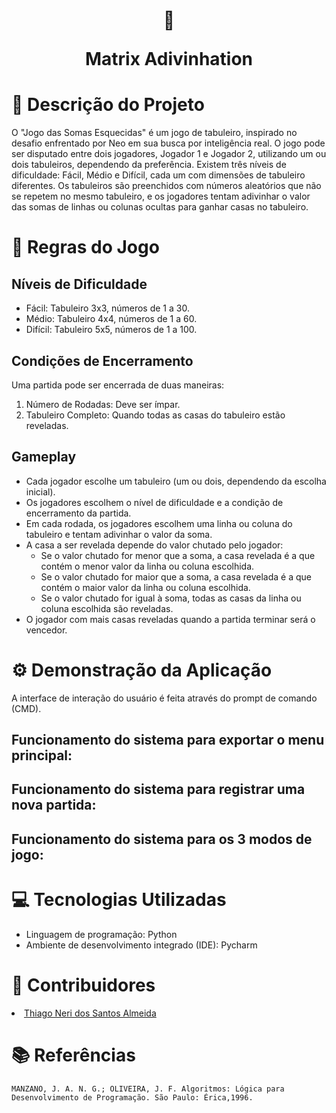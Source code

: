 <h1 align="center">
  🧩 

Matrix Adivinhation
</h1>

# 📜 Descrição do Projeto

O "Jogo das Somas Esquecidas" é um jogo de tabuleiro, inspirado no desafio enfrentado por Neo em sua busca por inteligência real. O jogo pode ser disputado entre dois jogadores, Jogador 1 e Jogador 2, utilizando um ou dois tabuleiros, dependendo da preferência. Existem três níveis de dificuldade: Fácil, Médio e Difícil, cada um com dimensões de tabuleiro diferentes. Os tabuleiros são preenchidos com números aleatórios que não se repetem no mesmo tabuleiro, e os jogadores tentam adivinhar o valor das somas de linhas ou colunas ocultas para ganhar casas no tabuleiro.

# 📖 Regras do Jogo

## Níveis de Dificuldade

- Fácil: Tabuleiro 3x3, números de 1 a 30.
- Médio: Tabuleiro 4x4, números de 1 a 60.
- Difícil: Tabuleiro 5x5, números de 1 a 100.

## Condições de Encerramento

Uma partida pode ser encerrada de duas maneiras:

1. Número de Rodadas: Deve ser ímpar.
2. Tabuleiro Completo: Quando todas as casas do tabuleiro estão reveladas.

## Gameplay

- Cada jogador escolhe um tabuleiro (um ou dois, dependendo da escolha inicial).
- Os jogadores escolhem o nível de dificuldade e a condição de encerramento da partida.
- Em cada rodada, os jogadores escolhem uma linha ou coluna do tabuleiro e tentam adivinhar o valor da soma.
- A casa a ser revelada depende do valor chutado pelo jogador:
  - Se o valor chutado for menor que a soma, a casa revelada é a que contém o menor valor da linha ou coluna escolhida.
  - Se o valor chutado for maior que a soma, a casa revelada é a que contém o maior valor da linha ou coluna escolhida.
  - Se o valor chutado for igual à soma, todas as casas da linha ou coluna escolhida são reveladas.
- O jogador com mais casas reveladas quando a partida terminar será o vencedor.

# ⚙️ Demonstração da Aplicação

A interface de interação do usuário é feita através do prompt de comando (CMD).

## Funcionamento do sistema para exportar o menu principal:


## Funcionamento do sistema para registrar uma nova partida:


## Funcionamento do sistema para os 3 modos de jogo:


# 💻 Tecnologias Utilizadas

* Linguagem de programação: Python
* Ambiente de desenvolvimento integrado (IDE): Pycharm

# 👤 Contribuidores

<li><a href="https://github.com/TAlmeida003">Thiago Neri dos Santos Almeida</a></li>

# 📚 Referências

    MANZANO, J. A. N. G.; OLIVEIRA, J. F. Algoritmos: Lógica para 
    Desenvolvimento de Programação. São Paulo: Érica,1996.


